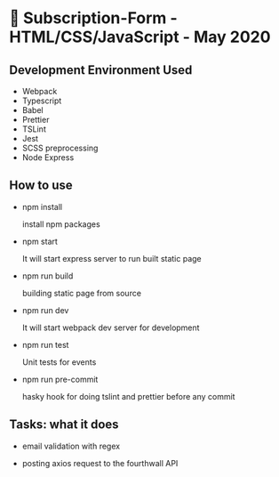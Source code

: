 # 🚀 Subscription-Form - HTML/CSS/JavaScript - May 2020


## Development Environment Used

- Webpack
- Typescript
- Babel
- Prettier
- TSLint
- Jest
- SCSS preprocessing
- Node Express


## How to use

- npm install

  install npm packages


- npm start

  It will start express server to run built static page


- npm run build

  building static page from source


- npm run dev

  It will start webpack dev server for development


- npm run test

  Unit tests for events


- npm run pre-commit

  hasky hook for doing tslint and prettier before any commit


## Tasks: what it does

- email validation with regex


- posting axios request to the fourthwall API
